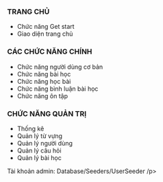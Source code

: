 
<h3>TRANG CHỦ</h3>
<ul>	
<li>	Chức năng Get start	</li>
<li>	Giao diện trang chủ	</li>
</ul>
<h3>CÁC CHỨC NĂNG CHÍNH	</h3>
<ul>
<li>	Chức năng người dùng cơ bản	</li>
<li>	Chức năng bài học	</li>
<li>    Chức năng học bài	</li>
<li>	Chức năng bình luận bài học	</li>
<li>	Chức năng ôn tập	</li>
</ul>
<h3>CHỨC NĂNG QUẢN TRỊ	</h3>
<ul>
<li>	Thống kê	</li>
<li>	Quản lý từ vựng	</li>
<li>	Quản lý người dùng	</li>
<li>	Quản lý câu hỏi	</li>
<li>	Quản lý bài học	</li>
</ul>
<p>Tài khoản admin: Database/Seeders/UserSeeder /p>

